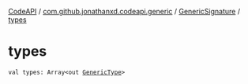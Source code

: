 [CodeAPI](../../index.md) / [com.github.jonathanxd.codeapi.generic](../index.md) / [GenericSignature](index.md) / [types](.)

# types

`val types: Array<out `[`GenericType`](../../com.github.jonathanxd.codeapi.type/-generic-type/index.md)`>`